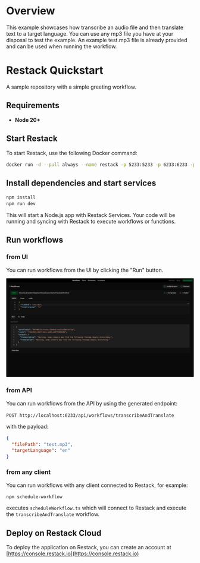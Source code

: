 # Overview

This example showcases how transcribe an audio file and then translate text to a target language. You can use any mp3 file you have at your disposal to test the example. An example test.mp3 file is already provided and can be used when running the workflow.

# Restack Quickstart

A sample repository with a simple greeting workflow.

## Requirements

- **Node 20+**

## Start Restack

To start Restack, use the following Docker command:

```bash
docker run -d --pull always --name restack -p 5233:5233 -p 6233:6233 -p 7233:7233 -p 9233:9233 ghcr.io/restackio/restack:main
```

## Install dependencies and start services

```bash
npm install
npm run dev
```

This will start a Node.js app with Restack Services.
Your code will be running and syncing with Restack to execute workflows or functions.

## Run workflows

### from UI

You can run workflows from the UI by clicking the "Run" button.

![Run workflows from UI](./screenshot.png)

### from API

You can run workflows from the API by using the generated endpoint:

`POST http://localhost:6233/api/workflows/transcribeAndTranslate`

with the payload:

```json
{
  "filePath": "test.mp3",
  "targetLanguage": "en"
}
```

### from any client

You can run workflows with any client connected to Restack, for example:

```bash
npm schedule-workflow
```

executes `scheduleWorkflow.ts` which will connect to Restack and execute the `transcribeAndTranslate` workflow.

## Deploy on Restack Cloud

To deploy the application on Restack, you can create an account at [https://console.restack.io](https://console.restack.io)
